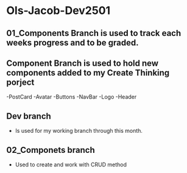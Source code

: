 # Ols-Jacob-Dev2501

## 01_Components Branch is used to track each weeks progress and to be graded.

## Component Branch is used to hold new components added to my Create Thinking porject

-PostCard
-Avatar
-Buttons
-NavBar
-Logo
-Header

## Dev branch

- Is used for my working branch through this month.

## 02_Componets branch

- Used to create and work with CRUD method
